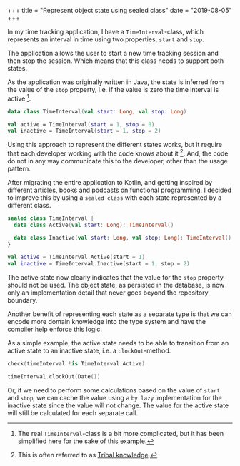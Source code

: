 +++
title = "Represent object state using sealed class"
date = "2019-08-05"
+++

In my time tracking application, I have a `TimeInterval`-class, which represents
an interval in time using two properties, `start` and `stop`.

The application allows the user to start a new time tracking session and then
stop the session. Which means that this class needs to support both states.

As the application was originally written in Java, the state is inferred from
the value of the `stop` property, i.e. if the value is zero the time interval is
active [^1].

```kotlin
data class TimeInterval(val start: Long, val stop: Long)

val active = TimeInterval(start = 1, stop = 0)
val inactive = TimeInterval(start = 1, stop = 2)
```

Using this approach to represent the different states works, but it require that
each developer working with the code knows about it [^2]. And, the code do not
in any way communicate this to the developer, other than the usage pattern.

After migrating the entire application to Kotlin, and getting inspired by
different articles, books and podcasts on functional programming, I decided to
improve this by using a `sealed class` with each state represented by a
different class.

```kotlin
sealed class TimeInterval {
  data class Active(val start: Long): TimeInterval()

  data class Inactive(val start: Long, val stop: Long): TimeInterval()
}

val active = TimeInterval.Active(start = 1)
val inactive = TimeInterval.Inactive(start = 1, stop = 2)
```

The active state now clearly indicates that the value for the `stop` property
should not be used. The object state, as persisted in the database, is now only
an implementation detail that never goes beyond the repository boundary.

Another benefit of representing each state as a separate type is that we can
encode more domain knowledge into the type system and have the compiler help
enforce this logic.

As a simple example, the active state needs to be able to transition from an
active state to an inactive state, i.e. a `clockOut`-method.

```kotlin
check(timeInterval !is TimeInterval.Active)

timeInterval.clockOut(Date())
```

Or, if we need to perform some calculations based on the value of `start` and
`stop`, we can cache the value using a `by lazy` implementation for the inactive
state since the value will not change. The value for the active state will still
be calculated for each separate call.

[^1]: The real `TimeInterval`-class is a bit more complicated, but it has been simplified here for the sake of this example.
[^2]: This is often referred to as [Tribal knowledge](https://en.wikipedia.org/wiki/Tribal_knowledge).
